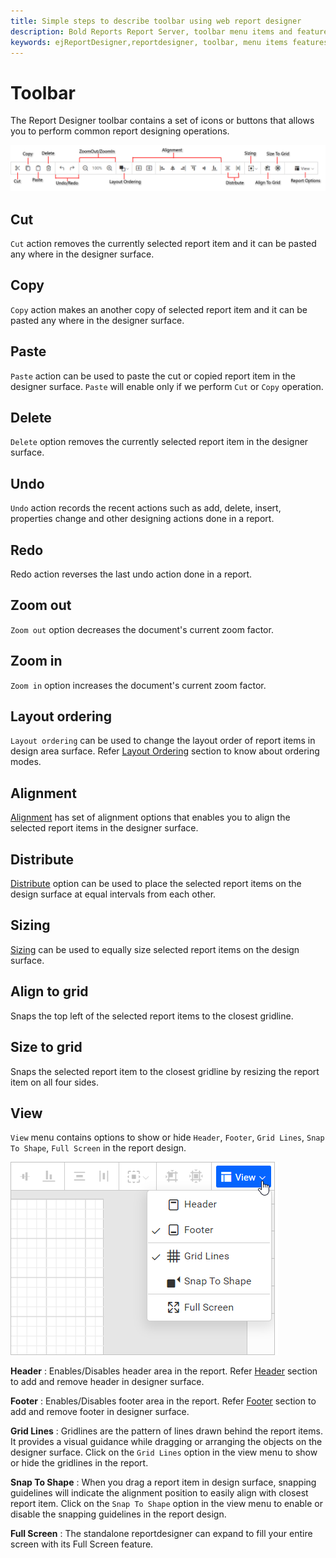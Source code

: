 ```yaml
---
title: Simple steps to describe toolbar using web report designer
description: Bold Reports Report Server, toolbar menu items and features, data source, report items in Web Report Designer
keywords: ejReportDesigner,reportdesigner, toolbar, menu items features web designer
---
```


# Toolbar

The Report Designer toolbar contains a set of icons or buttons that allows you to perform common report designing operations.

![toolbar items](/static/assets/on-premise/images/report-designer/compose-report/toolbar/toolbar-menu.png)

## Cut

`Cut` action removes the currently selected report item and it can be pasted any where in the designer surface.

## Copy

`Copy` action makes an another copy of selected report item and it can be pasted any where in the designer surface.

## Paste

`Paste` action can be used to paste the cut or copied report item in the designer surface. `Paste` will enable only if we perform `Cut` or `Copy` operation.

## Delete

`Delete` option removes the currently selected report item in the designer surface.

## Undo

`Undo` action records the recent actions such as add, delete, insert, properties change and other designing actions done in a report.

## Redo

Redo action reverses the last undo action done in a report.

## Zoom out

`Zoom out` option decreases the document's current zoom factor.

## Zoom in

`Zoom in` option increases the document's current zoom factor.

## Layout ordering

`Layout ordering` can be used to change the layout order of report items in design area surface. Refer [Layout Ordering](./../../compose-report/layout-ordering/) section to know about ordering modes.

## Alignment

[Alignment](./../../compose-report/design-surface/report-item-alignment/#align) has set of alignment options that enables you to align the selected report items in the designer surface.

## Distribute

[Distribute](./../../compose-report/design-surface/report-item-alignment/#distribute) option can be used to place the selected report items on the design surface at equal intervals from each other.

## Sizing

[Sizing](./../../compose-report/design-surface/report-item-alignment/#sizing) can be used to equally size selected report items on the design surface.

## Align to grid

Snaps the top left of the selected report items to the closest gridline.

## Size to grid

Snaps the selected report item to the closest gridline by resizing the report item on all four sides.

## View

`View` menu contains options to show or hide `Header`, `Footer`, `Grid Lines`, `Snap To Shape`, `Full Screen` in the report design.

![View Menu](/static/assets/on-premise/images/report-designer/compose-report/toolbar/view-menu.png '#width=300px')

**Header** : Enables/Disables header area in the report. Refer [Header](./../../compose-report/show-or-hide-header-footer-in-report/#show-or-hide-report-header) section to add and remove header in designer surface.

**Footer** : Enables/Disables footer area in the report. Refer [Footer](./../../compose-report/show-or-hide-header-footer-in-report/#show-or-hide-report-footer) section to add and remove footer in designer surface.

**Grid Lines** : Gridlines are the pattern of lines drawn behind the report items. It provides a visual guidance while dragging or arranging the objects on the designer surface. Click on the `Grid Lines` option in the view menu to show or hide the gridlines in the report.

**Snap To Shape** : When you drag a report item in design surface, snapping guidelines will indicate the alignment position to easily align with closest report item. Click on the `Snap To Shape` option in the view menu to enable or disable the snapping guidelines in the report design.

**Full Screen** : The standalone reportdesigner can expand to fill your entire screen with its Full Screen feature.